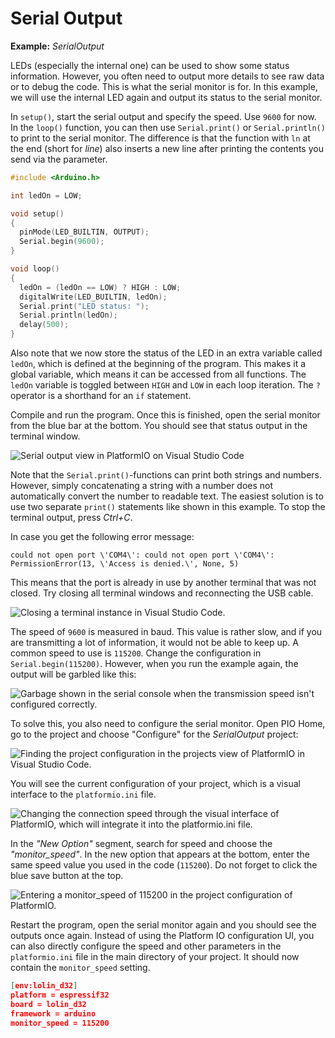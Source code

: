 # Serial Output

**Example:** *SerialOutput*

LEDs (especially the internal one) can be used to show some status
information. However, you often need to output more details to see raw
data or to debug the code. This is what the serial monitor is for. In
this example, we will use the internal LED again and output its status
to the serial monitor.

In `setup()`, start the serial output and specify the speed. Use `9600` for
now. In the `loop()` function, you can then use `Serial.print()` or
`Serial.println()` to print to the serial monitor. The difference is that
the function with `ln` at the end (short for *line*) also inserts a new
line after printing the contents you send via the parameter.

```c++
#include <Arduino.h>

int ledOn = LOW;

void setup()
{
  pinMode(LED_BUILTIN, OUTPUT);
  Serial.begin(9600);
}

void loop()
{
  ledOn = (ledOn == LOW) ? HIGH : LOW;
  digitalWrite(LED_BUILTIN, ledOn);
  Serial.print("LED status: ");
  Serial.println(ledOn);
  delay(500);
}
```

Also note that we now store the status of the LED in an extra variable
called `ledOn`, which is defined at the beginning of the program. This
makes it a global variable, which means it can be accessed from all
functions. The `ledOn` variable is toggled between `HIGH` and `LOW` in
each loop iteration. The `?` operator is a shorthand for an `if` statement.

Compile and run the program. Once this is finished, open the serial
monitor from the blue bar at the bottom. You should see that status
output in the terminal window.

![Serial output view in PlatformIO on Visual Studio
Code](./media/serial-output-platform-io.png)

Note that the `Serial.print()`-functions can print both strings and
numbers. However, simply concatenating a string with a number does not
automatically convert the number to readable text. The easiest solution
is to use two separate `print()` statements like shown in this example. To
stop the terminal output, press *Ctrl+C*.

In case you get the following error message:

`could not open port \'COM4\': could not open port \'COM4\':
PermissionError(13, \'Access is denied.\', None, 5)`

This means that the port is already in use by another terminal that was
not closed. Try closing all terminal windows and reconnecting the USB
cable.

![Closing a terminal instance in Visual Studio
Code.](./media/close-terminal-instance-vs-code.png)

The speed of `9600` is measured in baud. This value is rather slow, and if
you are transmitting a lot of information, it would not be able to keep
up. A common speed to use is `115200`. Change the configuration in
`Serial.begin(115200)`. However, when you run the example again, the
output will be garbled like this:

![Garbage shown in the serial console when the transmission speed isn\'t
configured correctly.](./media/serial-output-wrong-transmission-speed.png)

To solve this, you also need to configure the serial monitor. Open PIO
Home, go to the project and choose "Configure" for the *SerialOutput*
project:

![Finding the project configuration in the projects view of PlatformIO
in Visual Studio Code.](./media/platform-io-project-configuration.png)

You will see the current configuration of your project, which is a
visual interface to the `platformio.ini` file.

![Changing the connection speed through the visual interface of
PlatformIO, which will integrate it into the platformio.ini
file.](./media/platform-io-monitor-speed.png)

In the *"New Option"* segment, search for speed and choose the
*"monitor_speed"*. In the new option that appears at the bottom, enter the
same speed value you used in the code (`115200`). Do not forget to click
the blue save button at the top.

![Entering a monitor_speed of 115200 in the project configuration of
PlatformIO.](./media/platform-io-setting-monitor-speed.png)

Restart the program, open the serial monitor again and you should see
the outputs once again. Instead of using the Platform IO configuration
UI, you can also directly configure the speed and other parameters in
the `platformio.ini` file in the main directory of your project. It should
now contain the `monitor_speed` setting.

```json
[env:lolin_d32]
platform = espressif32
board = lolin_d32
framework = arduino
monitor_speed = 115200
```
